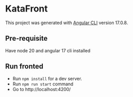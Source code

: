 # KataFront

This project was generated with [Angular CLI](https://github.com/angular/angular-cli) version 17.0.8.

## Pre-requisite

Have node 20 and angular 17 cli installed

## Run fronted

- Run `npm install` for a dev server.
- Run `npm run start` command
- Go to http://localhost:4200/
